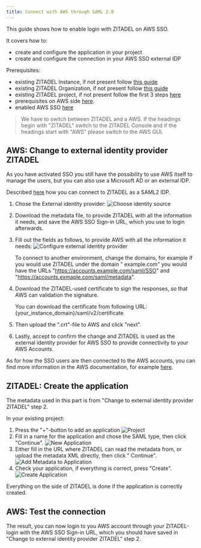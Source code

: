 ```yaml
---
title: Connect with AWS through SAML 2.0
---
```


This guide shows how to enable login with ZITADEL on AWS SSO.

It covers how to:

- create and configure the application in your project
- create and configure the connection in your AWS SSO external IDP

Prerequisites:

- existing ZITADEL Instance, if not present follow [this guide](../../guides/start/quickstart)
- existing ZITADEL Organization, if not present follow [this guide](../../guides/manage/console/organizations)
- existing ZITADEL project, if not present follow the first 3 steps [here](../../guides/manage/console/projects)
- prerequisites on AWS side [here](https://docs.aws.amazon.com/singlesignon/latest/userguide/prereqs.html).
- enabled AWS SSO [here](https://docs.aws.amazon.com/singlesignon/latest/userguide/step1.html?icmpid=docs_sso_console)

> We have to switch between ZITADEL and a AWS. If the headings begin with "ZITADEL" switch to the ZITADEL Console and if
> the headings start with "AWS" please switch to the AWS GUI.

## **AWS**: Change to external identity provider ZITADEL

As you have activated SSO you still have the possibility to use AWS itself to manage the users, but you can also use a
Microsoft AD or an external IDP.

Described [here](https://docs.aws.amazon.com/singlesignon/latest/userguide/manage-your-identity-source-idp.html) how you
can connect to ZITADEL as a SAML2 IDP.

1. Chose the External identity provider:
   ![Choose identity source](/img/saml/aws/change_idp.png)

2. Download the metadata file, to provide ZITADEL with all the information it needs, and save the AWS SSO Sign-in URL,
   which you use to login afterwards.

3. Fill out the fields as follows, to provide AWS with all the information it needs:
   ![Configure external identity provider](/img/saml/aws/configure_idp.png)

   To connect to another environment, change the domains, for example if you would use ZITADEL under the domain "
   example.com" you would have the URLs "https://accounts.example.com/saml/SSO"
   and "https://accounts.exmaple.com/saml/metadata".

4. Download the ZITADEL-used certificate to sign the responses, so that AWS can validation the signature.

   You can download the certificate from following
   URL: {your_instance_domain}/saml/v2/certificate

5. Then upload the ".crt"-file to AWS and click "next".

6. Lastly, accept to confirm the change and ZITADEL is used as the external identity provider for AWS SSO to provide
   connectivity to your AWS Accounts.

As for how the SSO users are then connected to the AWS accounts, you can find more information in the AWS documentation,
for example [here](https://docs.aws.amazon.com/singlesignon/latest/userguide/useraccess.html).

## **ZITADEL**: Create the application

The metadata used in this part is from "Change to external identity provider ZITADEL" step 2.

In your existing project:

1. Press the "+"-button to add an application
   ![Project](/img/saml/zitadel/project.png)
2. Fill in a name for the application and chose the SAML type, then click "Continue".
   ![New Application](/img/saml/zitadel/application_saml.png)
3. Either fill in the URL where ZITADEL can read the metadata from, or upload the metadata XML directly, then click "
   Continue".
   ![Add Metadata to Application](/img/saml/zitadel/application_saml_metadata.png)
4. Check your application, if everything is correct, press "Create".
   ![Create Application](/img/saml/zitadel/application_saml_create.png)

Everything on the side of ZITADEL is done if the application is correctly created.

## **AWS**: Test the connection

The result, you can now login to you AWS account through your ZITADEL-login with the AWS SSO Sign-in URL, which you
should have saved in "Change to external identity provider ZITADEL" step 2.
